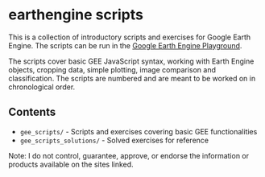 # earthengine scripts

This is a collection of introductory scripts and exercises for Google Earth Engine. The scripts can be run in the [Google Earth Engine Playground](https://code.earthengine.google.com/).

The scripts cover basic GEE JavaScript syntax, working with Earth Engine objects, cropping data, simple plotting, image comparison and classification. The scripts are numbered and are meant to be worked on in chronological order. 

## Contents

* `gee_scripts/` - Scripts and exercises covering basic GEE functionalities
* `gee_scripts_solutions/` - Solved exercises for reference

Note: I do not control, guarantee, approve, or endorse the information or products available on the sites linked.